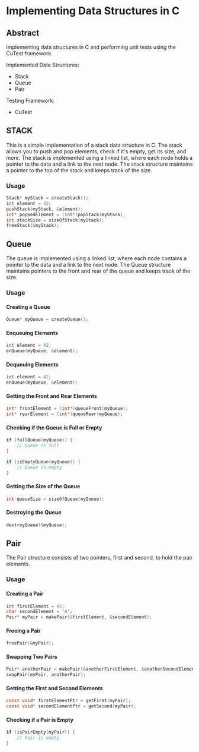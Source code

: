 # Implementing Data Structures in C

## Abstract
Implementing data structures in C and performing unit tests using the CuTest framework.

Implemented Data Structures:
* Stack
* Queue
* Pair

Testing Framework:
* CuTest

## STACK
This is a simple implementation of a stack data structure in C. The stack allows you to push and pop elements, check if it's empty, get its size, and more.
The stack is implemented using a linked list, where each node holds a pointer to the data and a link to the next node. The `Stack` structure maintains a pointer to the top of the stack and keeps track of the size.

### Usage
```c
Stack* myStack = createStack();
int element = 42;
pushStack(myStack, &element);
int* poppedElement = (int*)popStack(myStack);
int stackSize = sizeOfStack(myStack);
freeStack(&myStack);
```

## Queue
The queue is implemented using a linked list, where each node contains a pointer to the data and a link to the next node. The Queue structure maintains pointers to the front and rear of the queue and keeps track of the size.

### Usage
#### Creating a Queue
```c
Queue* myQueue = createQueue();
```

#### Enqueuing Elements
```c
int element = 42;
enQueue(myQueue, &element);
```

#### Dequeuing Elements
```c
int element = 42;
enQueue(myQueue, &element);
```

#### Getting the Front and Rear Elements
```c
int* frontElement = (int*)queueFront(myQueue);
int* rearElement = (int*)queueRear(myQueue);
```

#### Checking if the Queue is Full or Empty
```c
if (fullQueue(myQueue)) {
    // Queue is full
}

if (isEmptyQueue(myQueue)) {
    // Queue is empty
}
```
#### Getting the Size of the Queue
```c
int queueSize = sizeOfQueue(myQueue);
```

#### Destroying the Queue
```c
destroyQueue(&myQueue);
```

## Pair
The Pair structure consists of two pointers, first and second, to hold the pair elements.
### Usage
#### Creating a Pair
```c
int firstElement = 42;
char secondElement = 'A';
Pair* myPair = makePair(&firstElement, &secondElement);
```

#### Freeing a Pair
```c
freePair(&myPair);
```

#### Swapping Two Pairs
```c
Pair* anotherPair = makePair(&anotherFirstElement, &anotherSecondElement);
swapPair(myPair, anotherPair);
```

#### Getting the First and Second Elements
```c
const void* firstElementPtr = getFirst(myPair);
const void* secondElementPtr = getSecond(myPair);
```

#### Checking if a Pair is Empty
```c
if (isPairEmpty(myPair)) {
    // Pair is empty
}
```



